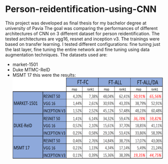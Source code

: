 # Person-reidentification-using-CNN
This project was developed as final thesis for my bachelor degree at university of Pavia
The goal was comparing the performances of different architectures of CNN on 3 different dataset for person reidentification.
The tested architectures are vgg16, resnet and inception v3. The trainings were based on transfer learning. I tested different configurations: fine tuning just the last layer, fine tuning the entire network and fine tuning using data augmentation techniques.
The datasets used are:
- market-1501 
- Duke MTMC-ReID 
- MSMT 17
this were the results:
![](presentation\Immagine1.png)




